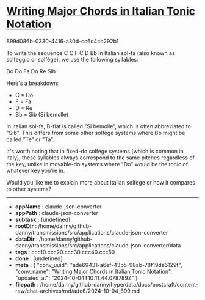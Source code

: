 # [Writing Major Chords in Italian Tonic Notation](https://claude.ai/chat/ade69431-a6ef-43b5-98ab-78f19da6129f)

899d086b-0330-4416-a30d-cc6c4cb292b1

 To write the sequence C C F C D Bb in Italian sol-fa (also known as solfeggio or solfège), we use the following syllables:

Do Do Fa Do Re Sib

Here's a breakdown:

- C = Do
- F = Fa
- D = Re
- Bb = Sib (Si bemolle)

In Italian sol-fa, B-flat is called "Si bemolle", which is often abbreviated to "Sib". This differs from some other solfège systems where Bb might be called "Te" or "Ta".

It's worth noting that in fixed-do solfège systems (which is common in Italy), these syllables always correspond to the same pitches regardless of the key, unlike in movable-do systems where "Do" would be the tonic of whatever key you're in.

Would you like me to explain more about Italian solfège or how it compares to other systems?

---

* **appName** : claude-json-converter
* **appPath** : claude-json-converter
* **subtask** : [undefined]
* **rootDir** : /home/danny/github-danny/transmissions/src/applications/claude-json-converter
* **dataDir** : /home/danny/github-danny/transmissions/src/applications/claude-json-converter/data
* **tags** : ccc10.ccc20.ccc30.ccc40.ccc50
* **done** : [undefined]
* **meta** : {
  "conv_uuid": "ade69431-a6ef-43b5-98ab-78f19da6129f",
  "conv_name": "Writing Major Chords in Italian Tonic Notation",
  "updated_at": "2024-10-04T10:11:44.078789Z"
}
* **filepath** : /home/danny/github-danny/hyperdata/docs/postcraft/content-raw/chat-archives/md/ade6/2024-10-04_899.md